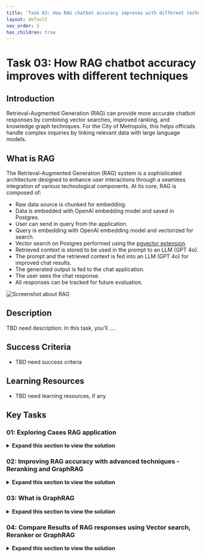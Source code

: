 ```yaml
---
title: 'Task 03: How RAG chatbot accuracy improves with different techniques'
layout: default
nav_order: 3
has_children: true
---
```


# Task 03: How RAG chatbot accuracy improves with different techniques

## Introduction
Retrieval-Augmented Generation (RAG) can provide more accurate chatbot responses by combining vector searches, improved ranking, and knowledge graph techniques. For the City of Metropolis, this helps officials handle complex inquiries by linking relevant data with large language models.

## What is RAG
The Retrieval-Augmented Generation (RAG) system is a sophisticated architecture designed to enhance user interactions through a seamless integration of various technological components. At its core, RAG is composed of:

 - Raw data source is chunked for embedding.
 - Data is embedded with OpenAI embedding model and saved in Postgres.
 - User can send in query from the application.
 - Query is embedding with OpenAI embedding model and vectorized for search.
 - Vector search on Postgres performed using the [pgvector extension](https://github.com/pgvector/pgvector).
 - Retrieved context is stored to be used in the prompt to an LLM (GPT 4o).
 - The prompt and the retrieved context is fed into an LLM (GPT 4o) for improved chat results.
 - The generated output is fed to the chat application.
 - The user sees the chat response.
 - All responses can be tracked for future evaluation.

![Screenshot about RAG](./instructions282962/new-rag-diagram.png)

## Description

TBD need description: In this task, you’ll ….

## Success Criteria

- TBD need success criteria

## Learning Resources

- TBD need learning resources, if any

## Key Tasks

### 01: Exploring Cases RAG application

 <details markdown="block"> 
  <summary><strong>Expand this section to view the solution</strong></summary> 

We already created a sample Legal Cases RAG application so you can explore a RAG application. This application uses a **larger subset of legal cases data** than what you’ve explored in this lab, to provide more in-depth answers.

1. In a new browser tab, go to [https://abeomorogbe-graphra-ca.gentledune-632d42cd.eastus2.azurecontainerapps.io](https://abeomorogbe-graphra-ca.gentledune-632d42cd.eastus2.azurecontainerapps.io) to see our sample RAG application.

    ![RAG App screenshot](../media/azure-RAG-app-demo.png)

1. Select **Water leaking into the apartment** from the example queries.

    ![rqpeiuzq.jpg](../media/rqpeiuzq.jpg)

    ![y1r0drng.jpg](../media/y1r0drng.jpg)

    {: .note }
    > The RAG application uses the results from a vector search to answer your questions. 
    
1. Try any other query to test the limits of the application.

---

#### Review accuracy of vector search queries

For the sample question, we’ve manually identified 10 legal cases that will produce the best answers. To explore the accuracy of vector search, follow these instructions:

1. Select the **Show graph** icon in the upper right of the prompt's response to see which cases were used to answer the question. 

    ![Graph screenshot](../media/RAG-app-demo-graph-icon.png)

1. On the **Citation Graph**, note that vector search only retrieved 40% of the most relevant cases. The orange indicates what was retrieved to answer the questions, and green indicates what should be retrieved for the sample question.

    ![Recall of Graph screenshot](../media/RAG-app-demo-recall-graph.png)
   
</details> 

### 02: Improving RAG accuracy with advanced techniques - Reranking and GraphRAG

 <details markdown="block"> 
  <summary><strong>Expand this section to view the solution</strong></summary> 

#### What is a reranker?

A reranker is a system or algorithm used to improve the relevance of search results. It takes an initial set of results generated by a primary search algorithm and reorders them based on additional criteria or more sophisticated models. The goal of reranking is to enhance the quality and relevance of the results presented to the user, often by leveraging machine learning models that consider various factors such as user behavior, contextual information, and advanced relevance scoring techniques.

{: .important }
> Read more about [Semantic Ranking for GenAI apps](https://aka.ms/semantic-ranker-solution-accelerator-pg-blog).

![Semantic Reranker ](../media/semantic-ranking-solution-postgres-on-azure.png)

---

#### Understanding improved accuracy of semantic reranker

We’ll use the same example from the vector search example in the previous section. To explore the accuracy of the semantic reranker, follow these instructions:

1. On the RAG application, select **Semantic Ranker** on the top bar, then select **Clear** in the upper right to go back to the home screen.

    ![862u2kd4.jpg](../media/862u2kd4.jpg)

1. Select the same **Water leaking into the apartment** query from the previous task.

1. Select the **Show graph** icon in the upper right of the prompt's response to see which cases were used to answer the question. 

    ![Graph screenshot](../media/RAG-app-demo-graph-icon.png)

1. On the **Citation Graph**, note the semantic reranker has an improved accuracy, retrieving 60% of the most relevant cases.

---

#### How to implement a reranker for queries

1. Open the **pgAdmin** window for the following steps.

1. Before we execute the reranker query to improve the relevance of your search results, it’s important to understand the following snippet of code for reranking. 

    {: .warning }
    > Do not run this code, as it's solely for demonstration.

    ![uxhx9ff3.jpg](../media/uxhx9ff3.jpg)

    {: .note }
    > The above snippet performs the following actions:
    - **azure_ml.invoke()** - Invokes the Azure Machine Learning service with the specified deployment name and timeout. [BGE model](https://huggingface.co/BAAI/bge-m3) is being used for reranker.
    - **jsonb_array_elements()** - Processes the JSON payload and extracts the relevance score and ordinality for each element to improve the relevance of search results.
    - **elem.relevance**- The relevance is used for reranking the results.

1. Select the **New query tool for current connection** button on the top of the query pane.

    We’ve created a file for you to test reranking. 

    ![m2sphzrm.jpg](../media/m2sphzrm.jpg)

1. Select the **Open File** button.

    ![Open file in pgAdmin](../media/open-file.png)

1. Go to **C:\Users\LabUser\Downloads\mslearn-pg-ai\Setup\SQLScript**, select **reranker_query**, then select **Open** on the lower right.

1. Note that the API Key is currently empty on **Line 3**. Replace the line with the following:

    ```
    select azure_ai.set_setting('azure_ml.endpoint_key', 'MHAL0tpPSSk0Z5xW40WyuXkW9h6QAjuu');
    ```

1. Ensure no lines of text are highlighted in the code, then select the **Execute script** button on the top bar.

    The output will be similar to the following:

    ![ntdw9jx4.jpg](../media/ntdw9jx4.jpg)

</details> 

### 03: What is GraphRAG

 <details markdown="block"> 
  <summary><strong>Expand this section to view the solution</strong></summary> 

GraphRAG uses knowledge graphs to provide substantial improvements in question-and-answer performance when reasoning about complex information. A knowledge graph is a structured representation of information that captures relationships between entities in a graph format. It’s used to integrate, manage, and query data from diverse sources, providing a unified view of interconnected data. 
For municipal operations, this approach helps identify dependencies or legal precedents across different agencies or departments.

[Apache Graph Extension](https://age.apache.org/age-manual/master/index.html) (AGE) is a PostgreSQL extension developed under the Apache Incubator project. AGE is designed to provide graph database functionality, enabling users to store and query graph data efficiently within PostgreSQL. 

{: .important }
> [Introducing the GraphRAG Solution for Azure Database for PostgreSQL](https://aka.ms/graphrag-legal-solution-accelerator-pg-blog).

![graphrag-postgres-architecture.png](../media/graphrag-postgres-architecture.png)

---

#### Understanding improved accuracy of GraphRAG

Using the same example from the vector search example in the previous section,  follow these instructions to explore the accuracy of the semantic reranker:

1. Open your browser back to the RAG application tab, or go to: https://abeomorogbe-graphra-ca.gentledune-632d42cd.eastus2.azurecontainerapps.io

1. Select **GraphRAG + Semantic Ranker** on the top bar, then select **Clear** in the upper right, if needed, to go back to the home screen.

    ![cnad8eb2.jpg](../media/cnad8eb2.jpg)

1. Select **Water leaking into the apartment** from the example queries.

    ![rqpeiuzq.jpg](../media/rqpeiuzq.jpg)

1. Select the **Show graph** icon in the upper right of the prompt's response to see which cases were used to answer the question. 

    ![Graph screenshot](../media/RAG-app-demo-graph-icon.png)

1. On the **Citation Graph**, note the semantic reranker has an improved accuracy, retrieving 70% of the most relevant cases.

---

#### How to implement graph queries for GraphRAG

1. Open the **pgAdmin** window.

1. Before we execute the graph query to improve the relevance of your search results, it’s important to understand the following snippet of code for reranking.
    
    {: .warning }
    > Do not run this code, as it's solely for demonstration.

    ![f9n16cs7.jpg](../media/f9n16cs7.jpg)

    {: .note }
    > This performs the following actions:
    > - Selects the **refs** (reference count) and **case_id** from the **graph** (created with [Apache Age extension](https://techcommunity.microsoft.com/blog/adforpostgresql/introducing-support-for-graph-data-in-azure-database-for-postgresql-preview/4275628)).
    - Selects all columns from the **semantic_ranked** table.
    - Performs a **LEFT JOIN** between **semantic_ranked** and the result of a Cypher query executed on the case_graph graph.
    - The Cypher query matches all relationships (**[r]**) and returns the case_id and the count of references (**refs**) for each node (**n**).
    - The join condition matches the **id** from **semantic_ranked** with the **case_id** from the Cypher query result, casting **case_id** to an integer.

    ![Graph RAG diagram](../media/graphrag-diagram.png)

1. Select the **New query tool for current connection** button on the top of the query pane. 

    We’ve created two files for you to test graph queries. One to set up the graph and the other to run the query. 

    ![m2sphzrm.jpg](../media/m2sphzrm.jpg)

1. Select the **Open File** button.

    ![Open file in pgAdmin](../media/open-file.png)

1. Go to **C:\Users\LabUser\Downloads\mslearn-pg-ai\Setup\SQLScript**, select **graph_setup**, then select **Open** on the lower right.

1. Select the **Execute script** button on the toolbar. 

1. Select the **New query tool for current connection** button again. 

1. Select **Open File**. 

1. In **C:\Users\LabUser\Downloads\mslearn-pg-ai\Setup\SQLScript**, select **graph_query**, then select **Open** on the lower right.

1. Select **Execute script**. 

{: .warning }
> If you receive an error in the output, try executing again.

The output will be similar to the following:

![yuwpzpal.jpg](../media/yuwpzpal.jpg)

</details> 

### 04: Compare Results of RAG responses using Vector search, Reranker or GraphRAG

 <details markdown="block"> 
  <summary><strong>Expand this section to view the solution</strong></summary> 

As you look through these results, consider the following aspects while comparing them:

- Accuracy: Which query returns more relevant results?
- Understandability: Which response is easier to comprehend and more user-friendly?

Evaluate which query approach yields more relevant results, factoring in accuracy, clarity, and user-friendliness. Determining the best method helps Metropolis optimize data retrieval and resolution workflows.

1. Open your browser back to the RAG application tab, or go to: **https://abeomorogbe-graphra-ca.gentledune-632d42cd.eastus2.azurecontainerapps.io**

1. Select **Vector** on the top bar, then select **Clear** in the upper right, if needed, to go back to the home screen.

1. Select **Water leaking into the apartment** from the example queries.

1. Select the **Show graph** icon in the upper right of the prompt's response to see which cases were used to answer the question. 

1. Repeat the steps for **Semantic Ranker** and **GraphRAG + Semantic Ranker** on the top bar.

As you implement more advanced techniques, you’ll get better accuracy for different scenarios. 

---

### Reference: Golden Dataset

Top 10 most relevant cases for the query: 

 - "Water leaking into the apartment from the floor above. What are the prominent legal precedents from cases in Washington on this problem?"

```sql-nocopy
   id    |                       case_name                        
---------+-------------------------------------------------------
1186056  | Stuart v. Coldwell Banker Commercial Group, Inc.
4975399  | Laurelon Terrace Inc v. City of Seattle
1034620  | Jorgensen v. Massart 
1095193  | Thomas v. Housing Authority
1127907  | Foisy v. Wyman
1279441  | Tope v. King County
1186056  | Le Vette v. Hardman Estate 
768356   | Martindale Clothing Co. v. Spokane & Eastern Trust Co
1086651  | Schedler v. Wagner
2601920  | Pappas v. Zerwoodis
```

</details> 

